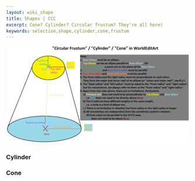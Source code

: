 ```yaml
---
layout: wiki_shape
title: Shapes | CCC
excerpt: Cone? Cylinder? Circular frustum? They're all here!
keywords: selection,shape,cylinder,cone,frustum
---
```


![](../../img/circular-frustum-definition.png)

### Cylinder

### Cone
